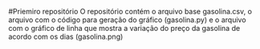 #Priemiro repositório
O repositório contém o arquivo base gasolina.csv, o arquivo com o código para geração do gráfico (gasolina.py) e o arquivo com o gráfico de linha que mostra a variação do preço da gasolina de acordo com os dias (gasolina.png)
